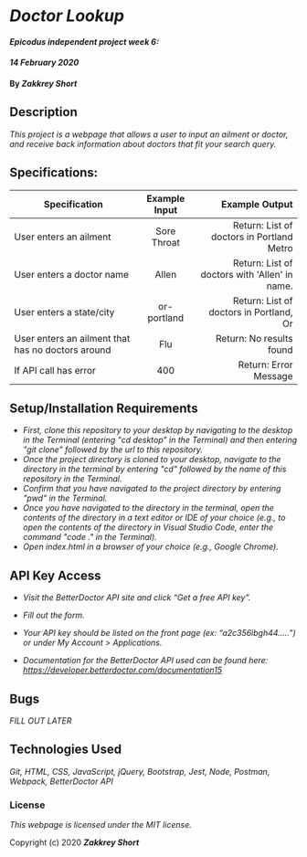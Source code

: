 # _Doctor Lookup_

#### _Epicodus independent project week 6:_
#### _14 February 2020_

#### By _**Zakkrey Short**_

## Description

_This project is a webpage that allows a user to input an ailment or doctor, and receive back information about doctors that fit your search query._

## Specifications:


| Specification | Example Input | Example Output |
| ------------- |:-------------:| --------------:|
| User enters an ailment | Sore Throat | Return: List of doctors in Portland Metro |
| User enters a doctor name | Allen | Return: List of doctors with 'Allen' in name. |
| User enters a state/city | or-portland | Return: List of doctors in Portland, Or |
| User enters an ailment that has no doctors around | Flu | Return: No results found |
| If API call has error | 400 | Return: Error Message |




## Setup/Installation Requirements

* _First, clone this repository to your desktop by navigating to the desktop in the Terminal (entering "cd desktop" in the Terminal) and then entering "git clone" followed by the url to this repository._
* _Once the project directory is cloned to your desktop, navigate to the directory in the terminal by entering "cd" followed by the name of this repository in the Terminal._
* _Confirm that you have navigated to the project directory by entering "pwd" in the Terminal._
* _Once you have navigated to the directory in the terminal, open the contents of the directory in a text editor or IDE of your choice (e.g., to open the contents of the directory in Visual Studio Code, enter the command "code ." in the Terminal)._
* _Open index.html in a browser of your choice (e.g., Google Chrome)._

## API Key Access

* _Visit the BetterDoctor API site and click “Get a free API key”._

* _Fill out the form._

* _Your API key should be listed on the front page (ex: “a2c356ibgh44…..”) or under My Account > Applications._

* _Documentation for the BetterDoctor API used can be found here: https://developer.betterdoctor.com/documentation15_

## Bugs
_FILL OUT LATER_

## Technologies Used

_Git, HTML, CSS, JavaScript, jQuery, Bootstrap, Jest, Node, Postman, Webpack, BetterDoctor API_

### License

*This webpage is licensed under the MIT license.*

Copyright (c) 2020 **_Zakkrey Short_**